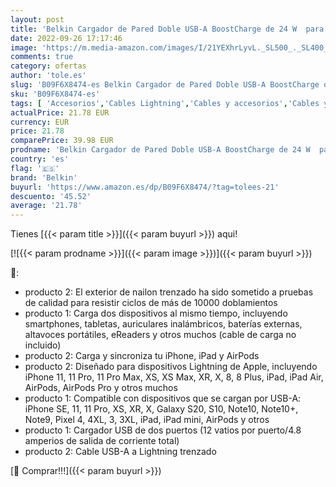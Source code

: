 ```yaml
---
layout: post
title: 'Belkin Cargador de Pared Doble USB-A BoostCharge de 24 W  para iPhone 12  12 Pro  12 Pro MAX + Cable Lightning Trenzado  Cable Lightning a USB Boost Charge para iPhone  iPad y AirPods'
date: 2022-09-26 17:17:46
image: 'https://m.media-amazon.com/images/I/21YEXhrLyvL._SL500_._SL400_.jpg'
comments: true
category: ofertas
author: 'tole.es'
slug: 'B09F6X8474-es Belkin Cargador de Pared Doble USB-A BoostCharge de 24 W...'
sku: 'B09F6X8474-es'
tags: [ 'Accesorios','Cables Lightning','Cables y accesorios','Cables y conectores','Informática','belkin','ipad','iphone','🇪🇸', ]
actualPrice: 21.78 EUR
currency: EUR
price: 21.78
comparePrice: 39.98 EUR
prodname: 'Belkin Cargador de Pared Doble USB-A BoostCharge de 24 W  para iPhone 12  12 Pro  12 Pro MAX + Cable Lightning Trenzado  Cable Lightning a USB Boost Charge para iPhone  iPad y AirPods'
country: 'es'
flag: '🇪🇸'
brand: 'Belkin'
buyurl: 'https://www.amazon.es/dp/B09F6X8474/?tag=tolees-21'
descuento: '45.52'
average: '21.78'
---
```


Tienes [{{< param title >}}]({{< param buyurl >}}) aqui!

[![{{< param prodname >}}]({{< param image >}})]({{< param buyurl >}})

🔎:

- producto 2: El exterior de nailon trenzado ha sido sometido a pruebas de calidad para resistir ciclos de más de 10000 doblamientos
- producto 1: Carga dos dispositivos al mismo tiempo, incluyendo smartphones, tabletas, auriculares inalámbricos, baterías externas, altavoces portátiles, eReaders y otros muchos (cable de carga no incluido)
- producto 2: Carga y sincroniza tu iPhone, iPad y AirPods
- producto 2: Diseñado para dispositivos Lightning de Apple, incluyendo iPhone 11, 11 Pro, 11 Pro Max, XS, XS Max, XR, X, 8, 8 Plus, iPad, iPad Air, AirPods, AirPods Pro y otros muchos
- producto 1: Compatible con dispositivos que se cargan por USB-A: iPhone SE, 11, 11 Pro, XS, XR, X, Galaxy S20, S10, Note10, Note10+, Note9, Pixel 4, 4XL, 3, 3XL, iPad, iPad mini, AirPods y otros
- producto 1: Cargador USB de dos puertos (12 vatios por puerto/4.8 amperios de salida de corriente total)
- producto 2: Cable USB-A a Lightning trenzado

[🛒 Comprar!!!]({{< param buyurl >}})
